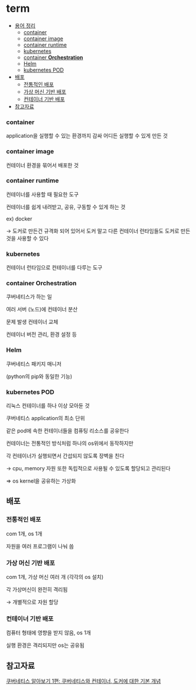 # term

- [용어 정리](#-----)
  * [container](#container)
  * [container image](#container-image)
  * [container runtime](#container-runtime)
  * [kubernetes](#kubernetes)
  * [container **Orchestration**](#container---orchestration--)
  * [Helm](#helm)
  * [kubernetes POD](#kubernetes-pod)
- [배포](#--)
  * [전통적인 배포](#-------)
  * [가상 머신 기반 배포](#-----------)
  * [컨테이너 기반 배포](#----------)
- [참고자료](#----)

### container

application을 실행할 수 있는 환경까지 감싸 어디든 실행할 수 있게 만든 것 

### container image

컨테이너 환경을 묶어서 배포한 것 

### container runtime

컨테이너를 사용할 때 필요한 도구 

컨테이너를 쉽게 내려받고, 공유, 구동할 수 있게 하는 것 

ex) docker 

→ 도커로 만든건 규격화 되어 있어서 도커 말고 다른 컨테이너 런타임들도 도커로 만든 것을 사용할 수 있다

### kubernetes

컨테이너 런타임으로 컨테이너를 다루는 도구 

### container **Orchestration**

쿠버네티스가 하는 일 

여러 서버 (노드)에 컨테이너 분산

문제 발생 컨테이너 교체

컨테이너 버전 관리, 환경 설정 등 

### Helm

쿠버네티스 패키지 매니저 

(python의 pip와 동일한 기능)

### kubernetes POD

리눅스 컨테이너를 하나 이상 모아둔 것 

쿠버네티스 application의 최소 단위

같은 pod에 속한 컨테이너들을 컴퓨팅 리소스를 공유한다 

컨테이너는 전통적인 방식처럼 하나의 os위에서 동작하지만 

각 컨테이너가 실행되면서 간섭되지 않도록 장벽을 친다 

→ cpu, memory 자원 또한 독립적으로 사용될 수 있도록 할당되고 관리된다

⇒ os kernel을 공유하는 가상화

## 배포

### 전통적인 배포

com 1개, os 1개

자원을 여러 프로그램이 나눠 씀 

### 가상 머신 기반 배포

com 1개, 가상 머신 여러 개 (각각의 os 설치)

각 가상머신이 완전히 격리됨

→ 개별적으로 자원 할당 

### 컨테이너 기반 배포

컴퓨터 형태에 영향을 받지 않음, os 1개

실행 환경은 격리되지만 os는 공유됨

## 참고자료

[쿠버네티스 알아보기 1편: 쿠버네티스와 컨테이너, 도커에 대한 기본 개념](https://www.samsungsds.com/kr/insights/220222_kubernetes1.html)
